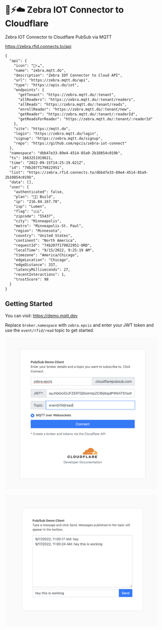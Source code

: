 # 🦓⚡️☁️  Zebra IOT Connector to Cloudflare
Zebra IOT Connector to Cloudflare PubSub via MQTT

<https://zebra.rfid.connects.to/api>
```
{
  "api": {
    "icon": "🦓⚡️☁️",
    "name": "zebra.mqtt.do",
    "description": "Zebra IOT Connector to Cloud API",
    "url": "https://zebra.mqtt.do/api",
    "type": "https://apis.do/iot",
    "endpoints": {
      "getTenant": "https://zebra.mqtt.do/:tenant",
      "allReaders": "https://zebra.mqtt.do/:tenant/readers",
      "allReads": "https://zebra.mqtt.do/:tenant/reads",
      "enrollReader": "https://zebra.mqtt.do/:tenant/new",
      "getReader": "https://zebra.mqtt.do/:tenant/:readerId",
      "getReadsForReader": "https://zebra.mqtt.do/:tenant/:readerId"
    },
    "site": "https://mqtt.do",
    "login": "https://zebra.mqtt.do/login",
    "signup": "https://zebra.mqtt.do/signup",
    "repo": "https://github.com/epcis/zebra-iot-connect"
  },
  "namespace": "dbb47e33-89e4-4514-85a9-2b10854c019b",
  "ts": 1663251919621,
  "time": "2022-09-15T14:25:19.621Z",
  "id": "74b207f179822951",
  "list": "https://zebra.rfid.connects.to/dbb47e33-89e4-4514-85a9-2b10854c019b",
  "data": [],
  "user": {
    "authenticated": false,
    "plan": "👩‍💻 Build",
    "ip": "216.84.167.70",
    "isp": "Lumen",
    "flag": "🇺🇸",
    "zipcode": "55437",
    "city": "Minneapolis",
    "metro": "Minneapolis-St. Paul",
    "region": "Minnesota",
    "country": "United States",
    "continent": "North America",
    "requestId": "74b207f179822951-ORD",
    "localTime": "9/15/2022, 9:25:19 AM",
    "timezone": "America/Chicago",
    "edgeLocation": "Chicago",
    "edgeDistance": 337,
    "latencyMilliseconds": 27,
    "recentInteractions": 1,
    "trustScore": 98
  }
}
```

## Getting Started

You can visit: <https://demo.mqtt.dev>

Replace `broker.namespace` with `zebra.epcis` and enter your JWT token and use the `event/rfid/read` topic to get started.

![Demo MQTT Client](/assets/demo.png)

![Events](/assets/events.png)
